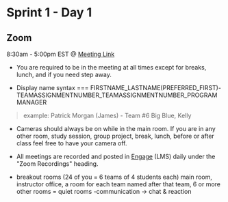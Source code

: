 # Sprint 1 - Day 1

## Zoom

8:30am - 5:00pm EST @ [Meeting Link](https://thesoftwareguild.zoom.us/j/99333847765?pwd=QURUekdJQWQ2a1dxOTJIVXNqcEUyZz09)

- You are required to be in the meeting at all times except for breaks, lunch, and if you need step away.

- Display name syntax === FIRSTNAME_LASTNAME(PREFERRED_FIRST)-TEAMASSIGNMENTNUMBER_TEAMASSIGNMENTNUMBER_PROGRAMMANAGER

>example: Patrick Morgan (James) - Team #6 Big Blue, Kelly

- Cameras should always be on while in the main room. If you are in any other room, study session, group project, break, lunch, before or after class feel free to have your camera off.

- All meetings are recorded and posted in [Engage](https://academy.engagelms.com/login/index.php) (LMS) daily under the "Zoom Recordings" heading.

- breakout rooms (24 of you = 6 teams of 4 students each) main room, instructor office, a room for each team named after that team, 6 or more other rooms =  quiet rooms 
-communication -> chat & reaction